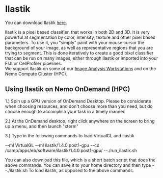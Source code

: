 # Ilastik
You can download Ilastik [here](https://www.ilastik.org/). 

Ilastik is a pixel based classifier, that works in both 2D and 3D. It is very powerful at segmentation by color, intensity, texture and other pixel based parameters. 
To use it, you "simply" paint with your mouse cursor the background of your image, as well as representative regions that you are trying to segment. 
This is done iteratively to create a good pixel classifier that can be run on many images, either through Ilastik or imported into your FIJI or CellProfiler pipelines.  
We support Ilastik on some of our [Image Analysis Workstations](https://github.com/FrancisCrickInstitute/CALM/wiki/Workstations) and on the Nemo Compute Cluster (HPC). 


## Using Ilastik on Nemo OnDemand (HPC)
1.) Spin up a GPU version of OnDemand Desktop. Please be considerate when choosing resources, and don't choose more than you need, but do choose enough to accomplish your task in a timely manner.

2.) At the OnDemand desktop, right click anywhere on the screen to bring up a menu, and then launch "xterm"

3.) Type in the following commands to load VirtualGL and Ilastik

--ml VirtualGL
--ml ilastik/1.4.0.post1-gpu
--cd /camp/apps/eb/software/ilastik/1.4.0.post1-gpu/
--./run_ilastik.sh

You can also download this file, which is a short batch script that does the above commands. You can save it to your home directory and then type 
--./ilastik.sh
To load ilastik, as opposed to the above commands. 


